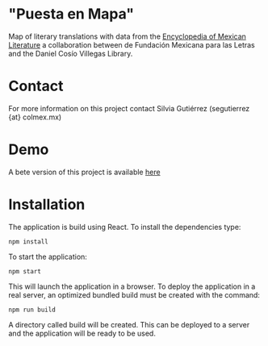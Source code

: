 # "Puesta en Mapa"
Map of literary translations with data from the [Encyclopedia of Mexican Literature](http://elem.mx/) a collaboration between de Fundación Mexicana para las Letras and the Daniel Cosío Villegas Library.

# Contact
For more information on this project contact Silvia Gutiérrez (segutierrez {at} colmex.mx)

# Demo

A bete version of this project is available [here](https://amaurs.com/literatura/)

# Installation

The application is build using React. To install the dependencies type:

```
npm install
```

To start the application:

```
npm start
```

This will launch the application in a browser. To deploy the application in a real server, an optimized bundled build must be created with the command:

```
npm run build
```

A directory called build will be created. This can be deployed to a server and the application will be ready to be used.

